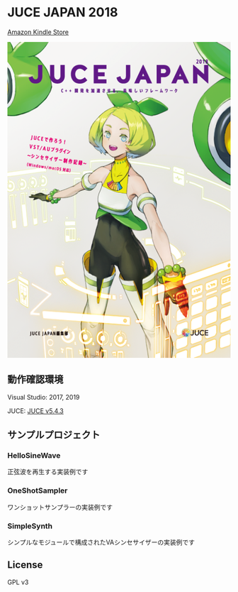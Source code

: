 # JUCE JAPAN 2018

[Amazon Kindle Store](https://www.amazon.co.jp/dp/B07HQHFKX9)

![img](./Image/JJ_2018_cover.png)


## 動作確認環境

Visual Studio: 2017, 2019

JUCE: [JUCE v5.4.3](https://github.com/WeAreROLI/JUCE/tree/5.4.3)


## サンプルプロジェクト

### HelloSineWave

正弦波を再生する実装例です

### OneShotSampler

ワンショットサンプラーの実装例です

### SimpleSynth

シンプルなモジュールで構成されたVAシンセサイザーの実装例です


## License
GPL v3